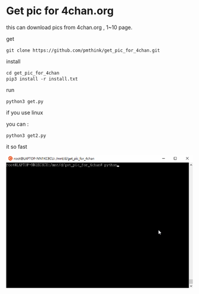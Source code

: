 # Get pic for 4chan.org

this can download pics from 4chan.org , 1~10 page.

get

```
git clone https://github.com/pmthink/get_pic_for_4chan.git
```
install

```
cd get_pic_for_4chan
pip3 install -r install.txt
```
run

```
python3 get.py
```

if you use linux

you can :

```
python3 get2.py
```

it so fast

![demo](demo.gif)
